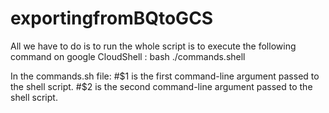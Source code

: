 # exportingfromBQtoGCS

All we have to do is to run the whole script is  to execute the following command on google CloudShell : 
bash ./commands.shell

In the commands.sh file: 
#$1 is the first command-line argument passed to the shell script.
#$2 is the second command-line argument passed to the shell script.



